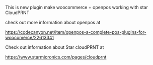 This is new plugin make woocommerce + openpos working with star CloudPRNT 

check out more information about openpos at 

https://codecanyon.net/item/openpos-a-complete-pos-plugins-for-woocomerce/22613341

Check out information about Star cloudPRNT at

https://www.starmicronics.com/pages/cloudprnt
